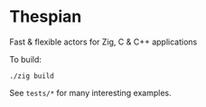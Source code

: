 # Thespian
Fast & flexible actors for Zig, C & C++ applications

To build:
```
./zig build
```

See `tests/*` for many interesting examples.
